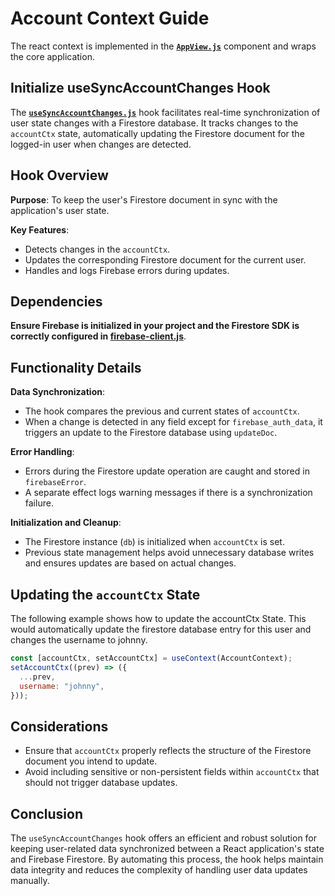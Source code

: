# Account Context Guide

The react context is implemented in the **[`AppView.js`](/frontend/src/modules/AppView.js)** component and wraps the core application.

## Initialize useSyncAccountChanges Hook

The **[`useSyncAccountChanges.js`](/frontend/src/hooks/context/use-change-listener.js)** hook facilitates real-time synchronization of user state changes with a Firestore database. It tracks changes to the `accountCtx` state, automatically updating the Firestore document for the logged-in user when changes are detected.

## Hook Overview

**Purpose**: To keep the user's Firestore document in sync with the application's user state.

**Key Features**:
  - Detects changes in the `accountCtx`.
  - Updates the corresponding Firestore document for the current user.
  - Handles and logs Firebase errors during updates.

## Dependencies

**Ensure Firebase is initialized in your project and the Firestore SDK is correctly configured in [firebase-client.js](/frontend/config/firebase-client.js)**.

## Functionality Details

**Data Synchronization**:

  - The hook compares the previous and current states of `accountCtx`.
  - When a change is detected in any field except for `firebase_auth_data`, it triggers an update to the Firestore database using `updateDoc`.

**Error Handling**:

  - Errors during the Firestore update operation are caught and stored in `firebaseError`.
  - A separate effect logs warning messages if there is a synchronization failure.

**Initialization and Cleanup**:
  - The Firestore instance (`db`) is initialized when `accountCtx` is set.
  - Previous state management helps avoid unnecessary database writes and ensures updates are based on actual changes.

## Updating the `accountCtx` State

The following example shows how to update the accountCtx State. This would automatically update the firestore database entry for this user and changes the username to johnny.

```javascript
const [accountCtx, setAccountCtx] = useContext(AccountContext);
setAccountCtx((prev) => ({
  ...prev,
  username: "johnny",
}));
```

## Considerations

- Ensure that `accountCtx` properly reflects the structure of the Firestore document you intend to update.
- Avoid including sensitive or non-persistent fields within `accountCtx` that should not trigger database updates.

## Conclusion

The `useSyncAccountChanges` hook offers an efficient and robust solution for keeping user-related data synchronized between a React application's state and Firebase Firestore. By automating this process, the hook helps maintain data integrity and reduces the complexity of handling user data updates manually.
